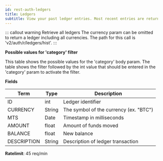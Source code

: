 ```yaml
---
id: rest-auth-ledgers
title: Ledgers
subtitle: View your past ledger entries. Most recent entries are returned by default, but a timestamp can be used to retrieve time-specific data.
---
```


::: callout warning Retrieve all ledgers
The currency param can be omitted to return a ledger including all currencies. The path for this call is 'v2/auth/r/ledgers/hist'.
:::


**Possible values for 'category' filter**

This table shows the possible values for the 'category' body param. The table shows the filter followed by the int value that should be entered in the 'category' param to activate the filter.



**Fields**

Term | Type | Description
-- | -- | --
ID  |   int |   Ledger identifier
CURRENCY    |   String  |   The symbol of the currency (ex. "BTC")
MTS   |   Date  |   Timestamp in milliseconds
AMOUNT  |   float |   Amount of funds moved
BALANCE    |   float |   New balance
DESCRIPTION  |   String  |   Description of ledger transaction

**Ratelimit**: 45 req/min
